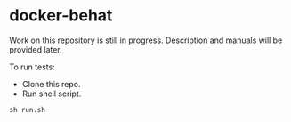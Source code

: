 docker-behat
============
Work on this repository is still in progress.
Description and manuals will be provided later.

To run tests:
* Clone this repo.
* Run shell script.
```{r, engine='bash', count_lines}
sh run.sh
```